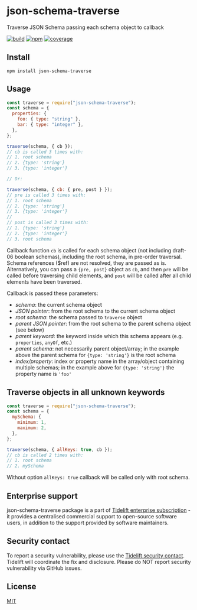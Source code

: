 # json-schema-traverse

Traverse JSON Schema passing each schema object to callback

[![build](https://github.com/epoberezkin/json-schema-traverse/workflows/build/badge.svg)](https://github.com/epoberezkin/json-schema-traverse/actions?query=workflow%3Abuild)
[![npm](https://img.shields.io/npm/v/json-schema-traverse)](https://www.npmjs.com/package/json-schema-traverse)
[![coverage](https://coveralls.io/repos/github/epoberezkin/json-schema-traverse/badge.svg?branch=master)](https://coveralls.io/github/epoberezkin/json-schema-traverse?branch=master)

## Install

```
npm install json-schema-traverse
```

## Usage

```javascript
const traverse = require("json-schema-traverse");
const schema = {
  properties: {
    foo: { type: "string" },
    bar: { type: "integer" },
  },
};

traverse(schema, { cb });
// cb is called 3 times with:
// 1. root schema
// 2. {type: 'string'}
// 3. {type: 'integer'}

// Or:

traverse(schema, { cb: { pre, post } });
// pre is called 3 times with:
// 1. root schema
// 2. {type: 'string'}
// 3. {type: 'integer'}
//
// post is called 3 times with:
// 1. {type: 'string'}
// 2. {type: 'integer'}
// 3. root schema
```

Callback function `cb` is called for each schema object (not including draft-06
boolean schemas), including the root schema, in pre-order traversal. Schema
references ($ref) are not resolved, they are passed as is. Alternatively, you
can pass a `{pre, post}` object as `cb`, and then `pre` will be called before
traversing child elements, and `post` will be called after all child elements
have been traversed.

Callback is passed these parameters:

- _schema_: the current schema object
- _JSON pointer_: from the root schema to the current schema object
- _root schema_: the schema passed to `traverse` object
- _parent JSON pointer_: from the root schema to the parent schema object (see
  below)
- _parent keyword_: the keyword inside which this schema appears (e.g.
  `properties`, `anyOf`, etc.)
- _parent schema_: not necessarily parent object/array; in the example above the
  parent schema for `{type: 'string'}` is the root schema
- _index/property_: index or property name in the array/object containing
  multiple schemas; in the example above for `{type: 'string'}` the property
  name is `'foo'`

## Traverse objects in all unknown keywords

```javascript
const traverse = require("json-schema-traverse");
const schema = {
  mySchema: {
    minimum: 1,
    maximum: 2,
  },
};

traverse(schema, { allKeys: true, cb });
// cb is called 2 times with:
// 1. root schema
// 2. mySchema
```

Without option `allKeys: true` callback will be called only with root schema.

## Enterprise support

json-schema-traverse package is a part of
[Tidelift enterprise subscription](https://tidelift.com/subscription/pkg/npm-json-schema-traverse?utm_source=npm-json-schema-traverse&utm_medium=referral&utm_campaign=enterprise&utm_term=repo) -
it provides a centralised commercial support to open-source software users, in
addition to the support provided by software maintainers.

## Security contact

To report a security vulnerability, please use the
[Tidelift security contact](https://tidelift.com/security). Tidelift will
coordinate the fix and disclosure. Please do NOT report security vulnerability
via GitHub issues.

## License

[MIT](https://github.com/epoberezkin/json-schema-traverse/blob/master/LICENSE)
